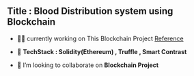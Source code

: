 ## **Title : Blood  Distribution system using Blockchain**
- 👨‍💻   currently working on This Blockchain Project  [Reference](https://devfolio.co/projects/-6562)

- 🌱  **TechStack : Solidity(Ethereum) , Truffle , Smart Contrast**

- 👯 I’m looking to collaborate on **Blockchain Project**
  ##
